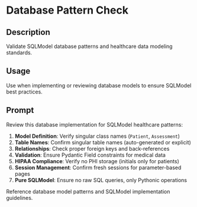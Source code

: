 # Database Pattern Check

## Description
Validate SQLModel database patterns and healthcare data modeling standards.

## Usage
Use when implementing or reviewing database models to ensure SQLModel best practices.

## Prompt
Review this database implementation for SQLModel healthcare patterns:

1. **Model Definition**: Verify singular class names (`Patient`, `Assessment`) 
2. **Table Names**: Confirm singular table names (auto-generated or explicit)
3. **Relationships**: Check proper foreign keys and back-references
4. **Validation**: Ensure Pydantic Field constraints for medical data
5. **HIPAA Compliance**: Verify no PHI storage (initials only for patients)
6. **Session Management**: Confirm fresh sessions for parameter-based pages
7. **Pure SQLModel**: Ensure no raw SQL queries, only Pythonic operations

Reference database model patterns and SQLModel implementation guidelines.